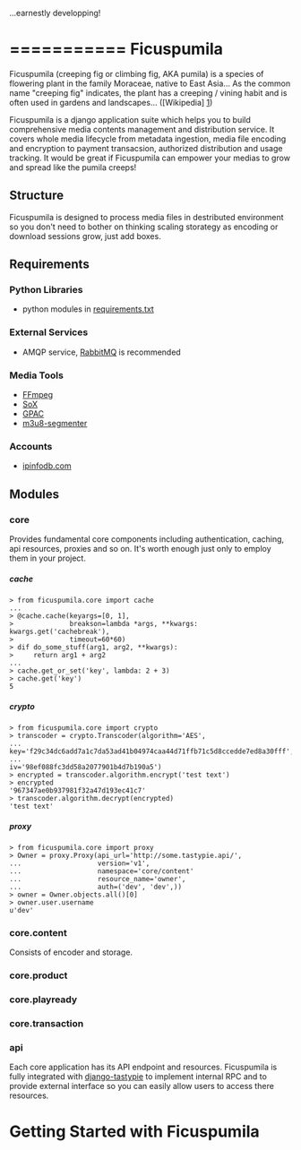 ...earnestly developping!

===========
Ficuspumila
===========

Ficuspumila (creeping fig or climbing fig, AKA pumila) is a species of flowering plant in the family Moraceae, native to East Asia... As the common name "creeping fig" indicates, the plant has a creeping / vining habit and is often used in gardens and landscapes... ([Wikipedia] [1])

  [1]: http://en.wikipedia.org/wiki/Ficus_pumila "Wikipedia"

Ficuspumila is a django application suite which helps you to build comprehensive media contents management and distribution service. It covers whole media lifecycle from metadata ingestion, media file encoding and encryption to payment transacsion, authorized distribution and usage tracking. It would be great if Ficuspumila can empower your medias to grow and spread like the pumila creeps!

Structure
---------

Ficuspumila is designed to process media files in destributed environment so you don't need to bother on thinking scaling storategy as encoding or download sessions grow, just add boxes.

Requirements
------------

### Python Libraries

* python modules in [requirements.txt](src/requirements.txt "requirements.txt")

### External Services

* AMQP service, [RabbitMQ](http://www.rabbitmq.com/ "RabbitMQ") is recommended

### Media Tools

* [FFmpeg](http://www.ffmpeg.org/ "FFmpeg")
* [SoX](http://sox.sourceforge.net/ "SoX")
* [GPAC](http://gpac.wp.mines-telecom.fr/mp4box/ "GPAC")
* [m3u8-segmenter](https://github.com/johnf/m3u8-segmenter "m3u8-segmenter")

### Accounts

* [ipinfodb.com](http://ipinfodb.com/ "ipinfodb.com")

Modules
-------

### core

Provides fundamental core components including authentication, caching, api resources, proxies and so on. It's worth enough just only to employ them in your project.

##### cache

    > from ficuspumila.core import cache
    ...
    > @cache.cache(keyargs=[0, 1],
    >              breakson=lambda *args, **kwargs: kwargs.get('cachebreak'),
    >              timeout=60*60)
    > dif do_some_stuff(arg1, arg2, **kwargs):
    >     return arg1 + arg2
    ...
    > cache.get_or_set('key', lambda: 2 + 3)
    > cache.get('key')
    5

##### crypto

    > from ficuspumila.core import crypto
    > transcoder = crypto.Transcoder(algorithm='AES',
    ...                              key='f29c34dc6add7a1c7da53ad41b04974caa44d71ffb71c5d8ccedde7ed8a30fff',
    ...                              iv='98ef088fc3dd58a2077901b4d7b190a5')
    > encrypted = transcoder.algorithm.encrypt('test text')
    > encrypted
    '967347ae0b937981f32a47d193ec41c7'
    > transcoder.algorithm.decrypt(encrypted)
    'test text'

##### proxy

    > from ficuspumila.core import proxy
    > Owner = proxy.Proxy(api_url='http://some.tastypie.api/',
    ...                   version='v1',
    ...                   namespace='core/content'
    ...                   resource_name='owner',
    ...                   auth=('dev', 'dev',))
    > owner = Owner.objects.all()[0]
    > owner.user.username
    u'dev'

### core.content

Consists of encoder and storage.

### core.product


### core.playready


### core.transaction


### api

Each core application has its API endpoint and resources. Ficuspumila is fully integrated with [django-tastypie](https://github.com/toastdriven/django-tastypie) to implement internal RPC and to provide external interface so you can easily allow users to access there resources.

Getting Started with Ficuspumila
================================